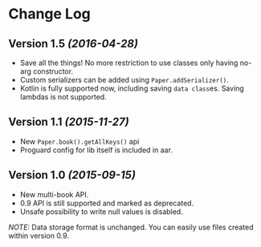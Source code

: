 Change Log
==========

Version 1.5 *(2016-04-28)*
----------------------------

 * Save all the things! No more restriction to use classes only having no-arg constructor.
 * Custom serializers can be added using `Paper.addSerializer()`.
 * Kotlin is fully supported now, including saving `data class`es. Saving lambdas is not supported.


Version 1.1 *(2015-11-27)*
----------------------------

 * New ```Paper.book().getAllKeys()``` api
 * Proguard config for lib itself is included in aar.


Version 1.0 *(2015-09-15)*
----------------------------

 * New multi-book API.
 * 0.9 API is still supported and marked as deprecated.
 * Unsafe possibility to write null values is disabled.

 *NOTE:* Data storage format is unchanged. You can easily use files created within version 0.9.